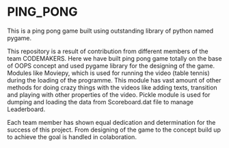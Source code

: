 # PING_PONG
This is a ping pong game built using outstanding library of python named pygame.

This repository is a result of contribution from different members of the team CODEMAKERS. Here we have built ping pong game totally on the base of OOPS concept
and used pygame library for the designing of the game.
Modules like Moviepy, which is used for running the video (table tennis) during the loading of the programme. This module has vast amount of other methods for
doing crazy things with the videos like adding texts, transition and playing with other properties of the video.
Pickle module is used for dumping and loading the data from Scoreboard.dat file to manage Leaderboard.

Each team member has shown equal dedication and determination for the success of this project. From designing of the game to the concept build up to achieve the goal
is handled in colaboration.
